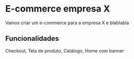 # E-commerce empresa X

Vamos criar um e-commerce para a empresa X e blablabla

## Funcionalidades

Checkout, Tela de produto, Catálogo, Home com banner